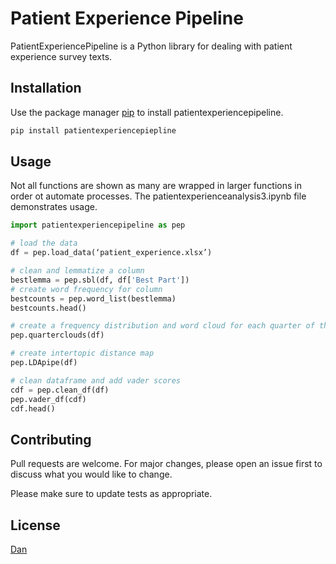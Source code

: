 # Patient Experience Pipeline

PatientExperiencePipeline is a Python library for dealing with patient experience survey texts.

## Installation

Use the package manager [pip](https://pip.pypa.io/en/stable/) to install patientexperiencepipeline.

```bash
pip install patientexperiencepiepline
```

## Usage

Not all functions are shown as many are wrapped in larger functions in order ot automate processes. The patientexperienceanalysis3.ipynb file demonstrates usage.

```python
import patientexperiencepipeline as pep

# load the data
df = pep.load_data(‘patient_experience.xlsx’)

# clean and lemmatize a column
bestlemma = pep.sbl(df, df['Best Part'])
# create word frequency for column
bestcounts = pep.word_list(bestlemma)
bestcounts.head()

# create a frequency distribution and word cloud for each quarter of the year.
pep.quarterclouds(df)

# create intertopic distance map
pep.LDApipe(df)

# clean dataframe and add vader scores
cdf = pep.clean_df(df)
pep.vader_df(cdf)
cdf.head()

```

## Contributing
Pull requests are welcome. For major changes, please open an issue first to discuss what you would like to change.

Please make sure to update tests as appropriate.

## License
[Dan](https://github.com/humdansfw/Repo1/blob/main/license)
